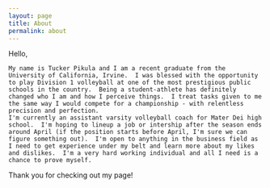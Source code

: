 ```yaml
---
layout: page
title: About
permalink: about
---
```


Hello,

    My name is Tucker Pikula and I am a recent graduate from the University of California, Irvine.  I was blessed with the opportunity to play Division 1 volleyball at one of the most prestigious public schools in the country.  Being a student-athlete has definitely changed who I am and how I perceive things.  I treat tasks given to me the same way I would compete for a championship - with relentless precision and perfection.  
    I'm currently an assistant varsity volleyball coach for Mater Dei high school.  I'm hoping to lineup a job or intership after the season ends around April (if the position starts before April, I'm sure we can figure something out).  I'm open to anything in the business field as I need to get experience under my belt and learn more about my likes and dislikes.  I'm a very hard working individual and all I need is a chance to prove myself.

Thank you for checking out my page!
